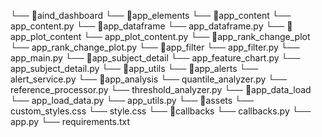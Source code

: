 └── 📁aind_dashboard
    └── 📁app_elements
        └── 📁app_content
            └── app_content.py
            └── 📁app_dataframe
                └── app_dataframe.py
            └── 📁app_plot_content
                └── app_plot_content.py
                └── 📁app_rank_change_plot
                    └── app_rank_change_plot.py
        └── 📁app_filter
            └── app_filter.py
        └── app_main.py
        └── 📁app_subject_detail
            └── app_feature_chart.py
            └── app_subject_detail.py
    └── 📁app_utils
        └── 📁app_alerts
            └── alert_service.py
        └── 📁app_analysis
            └── quantile_analyzer.py
            └── reference_processor.py
            └── threshold_analyzer.py
        └── 📁app_data_load
            └── app_load_data.py
        └── app_utils.py
    └── 📁assets
        └── custom_styles.css
        └── style.css
    └── 📁callbacks
        └── callbacks.py
    └── app.py
    └── requirements.txt
